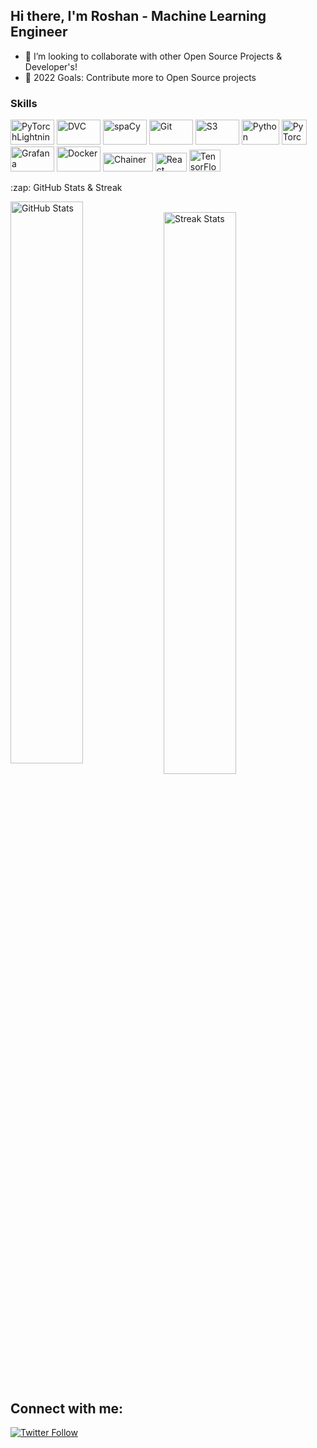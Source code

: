 ## Hi there, I'm Roshan - Machine Learning Engineer 


- 👯 I’m looking to collaborate with other Open Source Projects & Developer's!
- 🥅 2022 Goals: Contribute more to Open Source projects

### Skills 
<p align='left'>
   <img title='PyTorchLightning' src='https://github.com/roshray/v-learn/blob/master/PyTorchLightning.png' width='70' height='40'>
   <img title='DVC' src='https://github.com/roshray/v-learn/blob/master/DVC.png' width='70' height='40'>
   <img title='spaCy' src='https://github.com/roshray/v-learn/blob/master/rasa.png' width='70' height='40'>
   <img title='Git' src='https://github.com/roshray/v-learn/blob/master/git.png' width='70' height='40'>
   <img title='S3' src='https://github.com/roshray/v-learn/blob/master/S3.png' width='70' height='40'>
   <img title='Python' src='https://github.com/roshray/v-learn/blob/master/python.png' width='60' height='40'>
   <img title='PyTorch' src='https://github.com/roshray/v-learn/blob/master/PyTorch.png' widdth='60' height='40'>
   <img title='Grafana' src='https://github.com/roshray/v-learn/blob/master/Grafana.png' width='70' height='40'>
   <img title='Docker' src='https://github.com/roshray/v-learn/blob/master/Docker.png' width='70' height='40'>
   <img title='Chainer' src='https://github.com/roshray/v-learn/blob/master/Chainer.png' width='80' height='30'>
   <img title='React' src='https://github.com/roshray/v-learn/blob/master/react.png' width='50' height='30'>
   <img title='TensorFlow' src='https://github.com/roshray/v-learn/blob/master/Tensorflow.png' width='50' height='35'>
</p>

<summary>:zap: GitHub Stats & Streak</summary>

<p align="centre">
   <img align="left" alt="GitHub Stats" src="https://github-readme-stats.vercel.app/api?username=roshray&show_icons=true&hide_border=true" width=48%/>
  &nbsp; &nbsp; &nbsp; &nbsp;
   <img align="center" src="https://github-readme-streak-stats.herokuapp.com/?user=roshray&" alt="Streak Stats"  width="48%"/>
</p>



## Connect with me:

[![Twitter Follow](https://img.shields.io/twitter/follow/rosh_ray_?label=Follow&style=social)](https://twitter.com/rosh_ray_)

